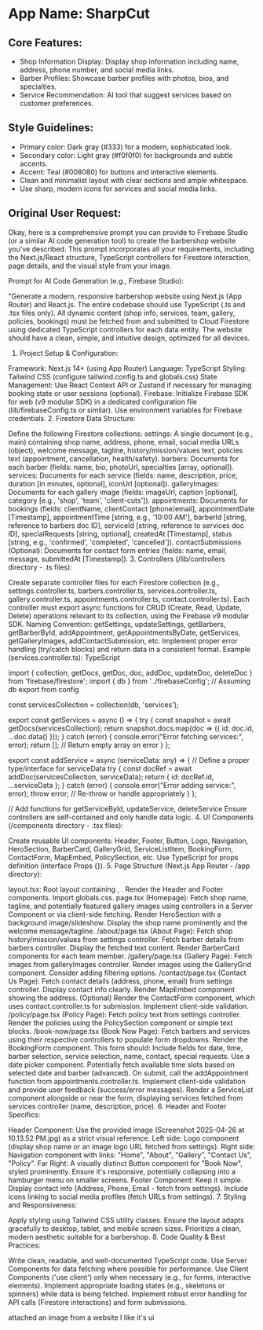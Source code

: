 # **App Name**: SharpCut

## Core Features:

- Shop Information Display: Display shop information including name, address, phone number, and social media links.
- Barber Profiles: Showcase barber profiles with photos, bios, and specialties.
- Service Recommendation: AI tool that suggest services based on customer preferences.

## Style Guidelines:

- Primary color: Dark gray (#333) for a modern, sophisticated look.
- Secondary color: Light gray (#f0f0f0) for backgrounds and subtle accents.
- Accent: Teal (#008080) for buttons and interactive elements.
- Clean and minimalist layout with clear sections and ample whitespace.
- Use sharp, modern icons for services and social media links.

## Original User Request:
Okay, here is a comprehensive prompt you can provide to Firebase Studio (or a similar AI code generation tool) to create the barbershop website you've described. This prompt incorporates all your requirements, including the Next.js/React structure, TypeScript controllers for Firestore interaction, page details, and the visual style from your image.

Prompt for AI Code Generation (e.g., Firebase Studio):

"Generate a modern, responsive barbershop website using Next.js (App Router) and React.js. The entire codebase should use TypeScript (.ts and .tsx files only). All dynamic content (shop info, services, team, gallery, policies, bookings) must be fetched from and submitted to Cloud Firestore using dedicated TypeScript controllers for each data entity. The website should have a clean, simple, and intuitive design, optimized for all devices.

1. Project Setup & Configuration:

Framework: Next.js 14+ (using App Router)
Language: TypeScript
Styling: Tailwind CSS (configure tailwind.config.ts and globals.css)
State Management: Use React Context API or Zustand if necessary for managing booking state or user sessions (optional).
Firebase: Initialize Firebase SDK for web (v9 modular SDK) in a dedicated configuration file (lib/firebaseConfig.ts or similar). Use environment variables for Firebase credentials.
2. Firestore Data Structure:

Define the following Firestore collections:
settings: A single document (e.g., main) containing shop name, address, phone, email, social media URLs (object), welcome message, tagline, history/mission/values text, policies text (appointment, cancellation, health/safety).
barbers: Documents for each barber (fields: name, bio, photoUrl, specialties [array, optional]).
services: Documents for each service (fields: name, description, price, duration [in minutes, optional], iconUrl [optional]).
galleryImages: Documents for each gallery image (fields: imageUrl, caption [optional], category [e.g., 'shop', 'team', 'client-cuts']).
appointments: Documents for bookings (fields: clientName, clientContact [phone/email], appointmentDate [Timestamp], appointmentTime [string, e.g., '10:00 AM'], barberId [string, reference to barbers doc ID], serviceId [string, reference to services doc ID], specialRequests [string, optional], createdAt [Timestamp], status [string, e.g., 'confirmed', 'completed', 'cancelled']).
contactSubmissions (Optional): Documents for contact form entries (fields: name, email, message, submittedAt [Timestamp]).
3. Controllers (/lib/controllers directory - .ts files):

Create separate controller files for each Firestore collection (e.g., settings.controller.ts, barbers.controller.ts, services.controller.ts, gallery.controller.ts, appointments.controller.ts, contact.controller.ts).
Each controller must export async functions for CRUD (Create, Read, Update, Delete) operations relevant to its collection, using the Firebase v9 modular SDK.
Naming Convention: getSettings, updateSettings, getBarbers, getBarberById, addAppointment, getAppointmentsByDate, getServices, getGalleryImages, addContactSubmission, etc.
Implement proper error handling (try/catch blocks) and return data in a consistent format.
Example (services.controller.ts):
TypeScript

import { collection, getDocs, getDoc, doc, addDoc, updateDoc, deleteDoc } from 'firebase/firestore';
import { db } from '../firebaseConfig'; // Assuming db export from config

const servicesCollection = collection(db, 'services');

export const getServices = async () => {
    try {
        const snapshot = await getDocs(servicesCollection);
        return snapshot.docs.map(doc => ({ id: doc.id, ...doc.data() }));
    } catch (error) {
        console.error("Error fetching services:", error);
        return []; // Return empty array on error
    }
};

export const addService = async (serviceData: any) => { // Define a proper type/interface for serviceData
    try {
        const docRef = await addDoc(servicesCollection, serviceData);
        return { id: docRef.id, ...serviceData };
    } catch (error) {
        console.error("Error adding service:", error);
        throw error; // Re-throw or handle appropriately
    }
};

// Add functions for getServiceById, updateService, deleteService
Ensure controllers are self-contained and only handle data logic.
4. UI Components (/components directory - .tsx files):

Create reusable UI components: Header, Footer, Button, Logo, Navigation, HeroSection, BarberCard, GalleryGrid, ServiceListItem, BookingForm, ContactForm, MapEmbed, PolicySection, etc.
Use TypeScript for props definition (interface Props {}).
5. Page Structure (Next.js App Router - /app directory):

layout.tsx:
Root layout containing <html>, <body>.
Render the Header and Footer components.
Import globals.css.
page.tsx (Homepage):
Fetch shop name, tagline, and potentially featured gallery images using controllers in a Server Component or via client-side fetching.
Render HeroSection with a background image/slideshow.
Display the shop name prominently and the welcome message/tagline.
/about/page.tsx (About Page):
Fetch shop history/mission/values from settings controller.
Fetch barber details from barbers controller.
Display the fetched text content.
Render BarberCard components for each team member.
/gallery/page.tsx (Gallery Page):
Fetch images from galleryImages controller.
Render images using the GalleryGrid component. Consider adding filtering options.
/contact/page.tsx (Contact Us Page):
Fetch contact details (address, phone, email) from settings controller.
Display contact info clearly.
Render MapEmbed component showing the address.
(Optional) Render the ContactForm component, which uses contact.controller.ts for submission. Implement client-side validation.
/policy/page.tsx (Policy Page):
Fetch policy text from settings controller.
Render the policies using the PolicySection component or simple text blocks.
/book-now/page.tsx (Book Now Page):
Fetch barbers and services using their respective controllers to populate form dropdowns.
Render the BookingForm component. This form should:
Include fields for date, time, barber selection, service selection, name, contact, special requests.
Use a date picker component.
Potentially fetch available time slots based on selected date and barber (advanced).
On submit, call the addAppointment function from appointments.controller.ts. Implement client-side validation and provide user feedback (success/error messages).
Render a ServiceList component alongside or near the form, displaying services fetched from services controller (name, description, price).
6. Header and Footer Specifics:

Header Component:
Use the provided image (Screenshot 2025-04-26 at 10.13.52 PM.jpg) as a strict visual reference.
Left side: Logo component (display shop name or an image logo URL fetched from settings).
Right side: Navigation component with links: "Home", "About", "Gallery", "Contact Us", "Policy".
Far Right: A visually distinct Button component for "Book Now", styled prominently.
Ensure it's responsive, potentially collapsing into a hamburger menu on smaller screens.
Footer Component:
Keep it simple.
Display contact info (Address, Phone, Email - fetch from settings).
Include icons linking to social media profiles (fetch URLs from settings).
7. Styling and Responsiveness:

Apply styling using Tailwind CSS utility classes.
Ensure the layout adapts gracefully to desktop, tablet, and mobile screen sizes.
Prioritize a clean, modern aesthetic suitable for a barbershop.
8. Code Quality & Best Practices:

Write clean, readable, and well-documented TypeScript code.
Use Server Components for data fetching where possible for performance. Use Client Components ('use client') only when necessary (e.g., for forms, interactive elements).
Implement appropriate loading states (e.g., skeletons or spinners) while data is being fetched.
Implement robust error handling for API calls (Firestore interactions) and form submissions.

attached an image from a website I like it's ui
  